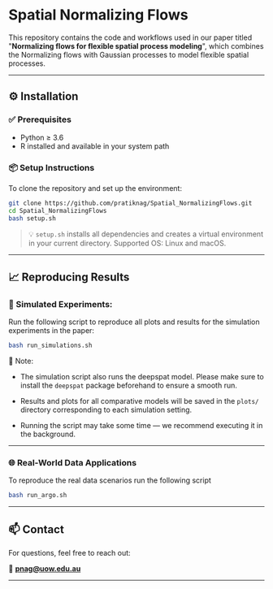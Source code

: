 # Spatial Normalizing Flows
This repository contains the code and workflows used in our paper titled "**Normalizing flows for flexible spatial process modeling**", which combines the Normalizing flows with Gaussian processes to model flexible spatial processes.

---

## ⚙️ Installation

### ✅ Prerequisites
- Python ≥ 3.6
- R installed and available in your system path

### 📦 Setup Instructions

To clone the repository and set up the environment:

```bash
git clone https://github.com/pratiknag/Spatial_NormalizingFlows.git
cd Spatial_NormalizingFlows
bash setup.sh
````

> 💡 `setup.sh` installs all dependencies and creates a virtual environment in your current directory. Supported OS: Linux and macOS.

---

## 📈 Reproducing Results

### 🔬 Simulated Experiments: 

Run the following script to reproduce all plots and results for the simulation experiments in the paper:

```bash
bash run_simulations.sh
```

📌 Note:

* The simulation script also runs the deepspat model. Please make sure to install the `deepspat` package beforehand to ensure a smooth run.

* Results and plots for all comparative models will be saved in the `plots/` directory corresponding to each simulation setting.

* Running the script may take some time — we recommend executing it in the background.

---

### 🌐 Real-World Data Applications

To reproduce the real data scenarios run the following script 

```bash
bash run_argo.sh
```

---

## 📫 Contact

For questions, feel free to reach out:

📧 **[pnag@uow.edu.au](mailto:pnag@uow.edu.au)**

---